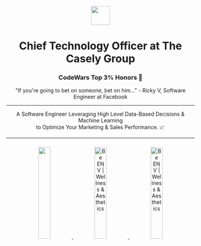 <div align="center">
    <img src="https://thecaselygroup.com/images/logo-white.png" width="50">
</div>

<div align="center">

<h1>Chief Technology Officer at The Casely Group</h1>

<h3>CodeWars Top 3% Honors 💯</h3>

<p>
"If you're going to bet on someone, bet on him..." - Ricky V, Software Engineer at Facebook
</p>

<hr>

<p>
A Software Engineer Leveraging High Level Data-Based Decisions & Machine Learning<br> to Optimize Your Marketing & Sales Performance. 📈
</p>

<hr>

<div align="center">
    <a href="https://thecaselygroup.com" target="_blank">
        <img src="https://thecaselygroup.com/images/fullwidth-gallery-mdclcp-420x350.png" width="25%" style="margin:10px">
    </a>
    <a href="https://thecaselygroup.com" target="_blank">
        <img 
             src="https://thecaselygroup.com/images/fullwidth-gallery-be-env-420x350-2.png" 
             alt="Be ENV | Wellness &amp; Aesthetics" 
             width="25%"                    
             style="margin:10px"
         >
    </a>
    <a href="https://thecaselygroup.com" target="_blank">
    <img src="https://thecaselygroup.com/images/fullwidth-gallery-vivatherapysolutions-420x350.png" alt="Be ENV | Wellness &amp; Aesthetics" width="25%" style="margin:10px">        
    </a>
</div>
